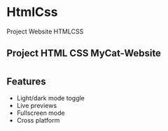 # HtmlCss
Project Website HTMLCSS

## Project HTML CSS MyCat-Website
#
## Features

- Light/dark mode toggle
- Live previews
- Fullscreen mode
- Cross platform
